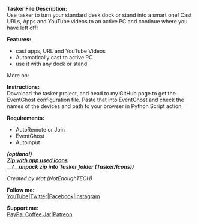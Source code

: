 **Tasker File Description:**  
Use tasker to turn your standard desk dock or stand into a smart one! Cast URLs, Apps and YouTube videos to an active PC and continue where you have left off!

**Features:**

-   cast apps, URL and YouTube Videos
-   Automatically cast to active PC
-   use it with any dock or stand

More on:

**Instructions:**  
Download the tasker project, and head to my GitHub page to get the EventGhost configuration file. Paste that into EventGhost and check the names of the devices and path to your browser in Python Script action.

**Requirements:**

-   AutoRemote or Join
-   EventGhost
-   AutoInput

**_(optional)_  
_[Zip with app used icons](https://goo.gl/iBCxJx)  
__(__unpack zip into Tasker folder (Tasker/Icons))_**

  
_Created by Mat (NotEnoughTECH)_  
  
**Follow me:**  
[YouTube](http://www.youtube.com/c/Notenoughtech0)|[Twitter](https://twitter.com/NotEnoughTECH)|[Facebook](https://www.facebook.com/NotEnoughTECH)|[Instagram](https://www.instagram.com/notenoughtech/)  
  
**Support me:**  
[PayPal Coffee Jar](https://www.paypal.me/notenoughtech)|[Patreon](https://www.patreon.com/NotEnoughTECH)